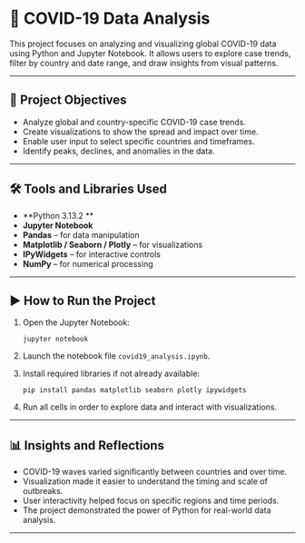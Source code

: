 # 🦠 COVID-19 Data Analysis

This project focuses on analyzing and visualizing global COVID-19 data using Python and Jupyter Notebook. It allows users to explore case trends, filter by country and date range, and draw insights from visual patterns.

---

## 🎯 Project Objectives

- Analyze global and country-specific COVID-19 case trends.
- Create visualizations to show the spread and impact over time.
- Enable user input to select specific countries and timeframes.
- Identify peaks, declines, and anomalies in the data.

---

## 🛠️ Tools and Libraries Used

- **Python 3.13.2 **
- **Jupyter Notebook**
- **Pandas** – for data manipulation
- **Matplotlib / Seaborn / Plotly** – for visualizations
- **IPyWidgets** – for interactive controls
- **NumPy** – for numerical processing

---

## ▶️ How to Run the Project

1. Open the Jupyter Notebook:
   ```
   jupyter notebook
   ```

2. Launch the notebook file `covid19_analysis.ipynb`.

3. Install required libraries if not already available:
   ```
   pip install pandas matplotlib seaborn plotly ipywidgets
   ```

4. Run all cells in order to explore data and interact with visualizations.

---

## 📊 Insights and Reflections

- COVID-19 waves varied significantly between countries and over time.
- Visualization made it easier to understand the timing and scale of outbreaks.
- User interactivity helped focus on specific regions and time periods.
- The project demonstrated the power of Python for real-world data analysis.

---
